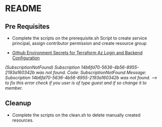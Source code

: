 # README

## Pre Requisites

- Complete the scripts on the prerequisite.sh Script to create service principal, assign contributor permission and create resource group

- [Github Environment Secrets for Terraform Az Login and Backend Configuration](./GITHUB.md)

*_(SubscriptionNotFound) Subscription 14b6fd70-5636-4b56-8955-2193a160342b was not found.
Code: SubscriptionNotFound
Message: Subscription 14b6fd70-5636-4b56-8955-2193a160342b was not found. --> to fix this error check if you user is of type guest and if so change it to member._*

## Cleanup

- Complete the scripts on the clean.sh to delete manually created resources.

